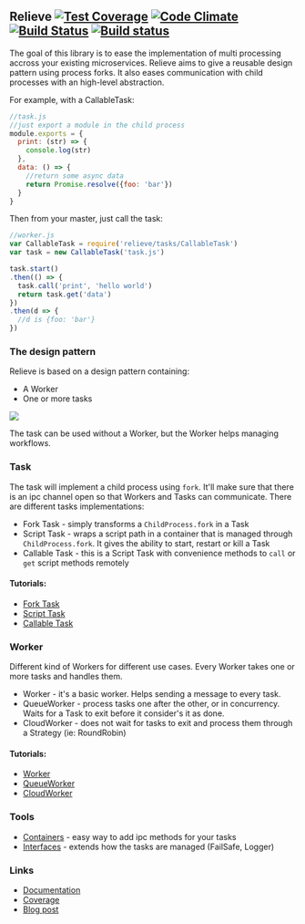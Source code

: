 ## Relieve [![Test Coverage](https://codeclimate.com/github/soyuka/relieve/badges/coverage.svg)](https://codeclimate.com/github/soyuka/relieve/coverage) [![Code Climate](https://codeclimate.com/github/soyuka/relieve/badges/gpa.svg)](https://codeclimate.com/github/soyuka/relieve) [![Build Status](https://travis-ci.org/soyuka/relieve.svg?branch=master)](https://travis-ci.org/soyuka/relieve) [![Build status](https://ci.appveyor.com/api/projects/status/kixnoqeg0tntgaad?svg=true)](https://ci.appveyor.com/project/soyuka/relieve)

The goal of this library is to ease the implementation of multi processing accross your existing microservices.
Relieve aims to give a reusable design pattern using process forks. It also eases communication with child processes with an high-level abstraction.

For example, with a CallableTask:

```javascript
//task.js
//just export a module in the child process
module.exports = {
  print: (str) => {
    console.log(str)
  },
  data: () => {
    //return some async data
    return Promise.resolve({foo: 'bar'})
  }
}
```

Then from your master, just call the task:

```javascript
//worker.js
var CallableTask = require('relieve/tasks/CallableTask')
var task = new CallableTask('task.js')

task.start()
.then(() => {
  task.call('print', 'hello world')
  return task.get('data')
})
.then(d => {
  //d is {foo: 'bar'}
})
```

### The design pattern

Relieve is based on a design pattern containing:
- A Worker
- One or more tasks

![](https://raw.githubusercontent.com/soyuka/relieve/master/examples/images/relieve.jpg)

The task can be used without a Worker, but the Worker helps managing workflows.

### Task

The task will implement a child process using `fork`. It'll make sure that there is an ipc channel open so that Workers and Tasks can communicate.
There are different tasks implementations:

- Fork Task - simply transforms a `ChildProcess.fork` in a Task
- Script Task - wraps a script path in a container that is managed through `ChildProcess.fork`. It gives the ability to start, restart or kill a Task
- Callable Task - this is a Script Task with convenience methods to `call` or `get` script methods remotely


#### Tutorials:

- [Fork Task](http://soyuka.github.io/relieve/tutorial-1-ForkTask.html)
- [Script Task](http://soyuka.github.io/relieve/tutorial-2-ScriptTask.html)
- [Callable Task](http://soyuka.github.io/relieve/tutorial-3-CallableTask.html)

### Worker

Different kind of Workers for different use cases. Every Worker takes one or more tasks and handles them.

- Worker - it's a basic worker. Helps sending a message to every task.
- QueueWorker - process tasks one after the other, or in concurrency. Waits for a Task to exit before it consider's it as done.
- CloudWorker - does not wait for tasks to exit and process them through a Strategy (ie: RoundRobin)

#### Tutorials:

- [Worker](http://soyuka.github.io/relieve/tutorial-4-Worker.html)
- [QueueWorker](http://soyuka.github.io/relieve/tutorial-5-QueueWorker.html)
- [CloudWorker](http://soyuka.github.io/relieve/tutorial-6-CloudWorker.html)

### Tools

- [Containers](http://soyuka.github.io/relieve/tutorial-7-Containers.html) - easy way to add ipc methods for your tasks
- [Interfaces](http://soyuka.github.io/relieve/tutorial-8-Interfaces.html) - extends how the tasks are managed (FailSafe, Logger)

### Links
- [Documentation](http://soyuka.github.io/relieve/)
- [Coverage](http://soyuka.github.io/relieve/coverage/lcov-report/)
- [Blog post](https://soyuka.me/having-fun-with-nodejs-child-processes/)
